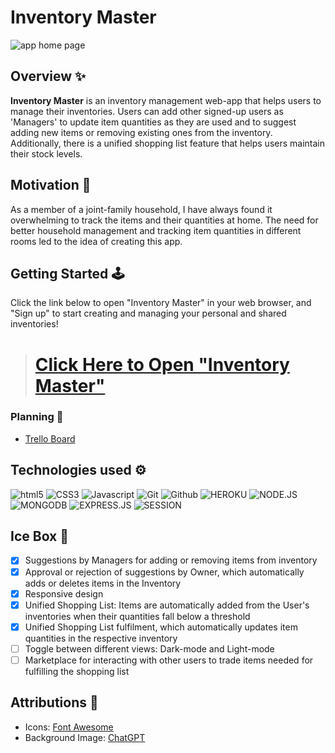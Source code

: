 # Inventory Master
![app home page](https://i.imgur.com/4R0EGYl.png)

## Overview ✨ 
**Inventory Master** is an inventory management web-app that helps users to manage their inventories. Users can add other signed-up users as 'Managers' to update item quantities as they are used and to suggest adding new items or removing existing ones from the inventory. Additionally, there is a unified shopping list feature that helps users maintain their stock levels.

## Motivation 🧠 
As a member of a joint-family household, I have always found it overwhelming to track the items and their quantities at home. The need for better household management and tracking item quantities in different rooms led to the idea of creating this app. 

## Getting Started 🕹️ 
Click the link below to open "Inventory Master" in your web browser, and "Sign up" to start creating and managing your personal and shared inventories!

> # [Click Here to Open "Inventory Master"](https://inventory-master-60711f64e37d.herokuapp.com/)

### Planning 🎨 

* [Trello Board](https://trello.com/b/kNeAThYh/inventory-master)

## Technologies used ⚙️

![html5](https://img.shields.io/badge/HTML5-E34F26?style=for-the-badge&logo=html5&logoColor=white)
![CSS3](https://img.shields.io/badge/CSS3-1572B6?style=for-the-badge&logo=css3&logoColor=white)
![Javascript](https://img.shields.io/badge/JavaScript-F7DF1E?style=for-the-badge&logo=javascript&logoColor=black)
![Git](https://img.shields.io/badge/GIT-E44C30?style=for-the-badge&logo=git&logoColor=white)
![Github](https://img.shields.io/badge/GitHub-100000?style=for-the-badge&logo=github&logoColor=white)
![HEROKU](https://img.shields.io/badge/Heroku-430098?style=for-the-badge&logo=heroku&logoColor=white)
![NODE.JS](https://img.shields.io/badge/Node.js-43853D?style=for-the-badge&logo=node.js&logoColor=white)
![MONGODB](https://img.shields.io/badge/MongoDB-4EA94B?style=for-the-badge&logo=mongodb&logoColor=white)
![EXPRESS.JS](https://img.shields.io/badge/Express.js-404D59?style=for-the-badge)
![SESSION](https://img.shields.io/badge/Session-000000.svg?style=for-the-badge&logo=Session&logoColor=white)



## Ice Box 🧊 

- [x] Suggestions by Managers for adding or removing items from inventory
- [x] Approval or rejection of suggestions by Owner, which automatically adds or deletes items in the Inventory
- [x] Responsive design
- [x] Unified Shopping List: Items are automatically added from the User's inventories when their quantities fall below a threshold
- [x] Unified Shopping List fulfilment, which automatically updates item quantities in the respective inventory
- [ ] Toggle between different views: Dark-mode and Light-mode
- [ ] Marketplace for interacting with other users to trade items needed for fulfilling the shopping list

## Attributions 🙏 

- Icons: [Font Awesome](https://fontawesome.com/)
- Background Image: [ChatGPT](https://chatgpt.com/)